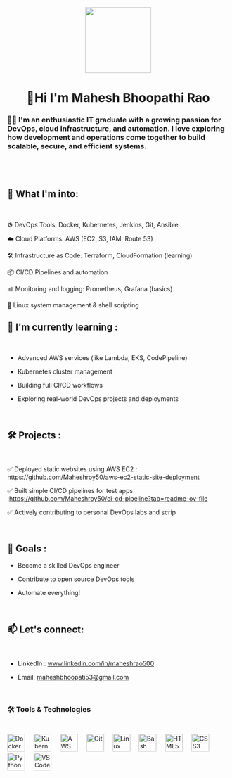 <div align="center">
  <img height="150" src="https://media.giphy.com/media/M9gbBd9nbDrOTu1Mqx/giphy.gif"  />
</div>

###

<h1 align="center"> 👋Hi I'm Mahesh Bhoopathi Rao </h1>

###

<h3 align="left">👩‍💻  I'm an enthusiastic IT graduate with a growing passion for DevOps, cloud infrastructure, and automation. I love exploring how development and operations come together to build scalable, secure, and efficient systems.</h3>

###

<p align="left">   <br><br> <h2>🚀 What I'm into:</h2>
  <br>

  ⚙️ DevOps Tools: Docker, Kubernetes, Jenkins, Git, Ansible

☁️ Cloud Platforms: AWS (EC2, S3, IAM, Route 53)

🛠️ Infrastructure as Code: Terraform, CloudFormation (learning)

📦 CI/CD Pipelines and automation

📊 Monitoring and logging: Prometheus, Grafana (basics)

🐧 Linux system management & shell scripting <br>


<h2>🧠  I'm currently learning :</h2>
   <br>
  
  * Advanced AWS services (like Lambda, EKS, CodePipeline)<br>
 
  * Kubernetes cluster management<br>
  
  * Building full CI/CD workflows<br>
  
  * Exploring real-world DevOps projects and deployments  <br>

<br> <h2>🛠️ Projects :</h2>
<br>

✅ Deployed static websites using AWS EC2 
 : https://github.com/Maheshroy50/aws-ec2-static-site-deployment

✅ Built simple CI/CD pipelines for test apps
:https://github.com/Maheshroy50/ci-cd-pipeline?tab=readme-ov-file

✅ Actively contributing to personal DevOps labs and scrip

<br> 
<h2>🎯 Goals :</h2>

 * Become a skilled DevOps engineer

* Contribute to open source DevOps tools

* Automate everything!

<br>

<h2>📫 Let's connect:</h2>
<br>

* LinkedIn : www.linkedin.com/in/maheshrao500

* Email: maheshbhoopati53@gmail.com
</p>
<br>

###

<h3 align="left">🛠 Tools & Technologies </h3>

###
<br>

<div align="left">
  
<img src="https://cdn.jsdelivr.net/gh/devicons/devicon/icons/docker/docker-plain-wordmark.svg" height="40" alt="Docker" />
<img width="12" />
<img src="https://cdn.jsdelivr.net/gh/devicons/devicon/icons/kubernetes/kubernetes-plain.svg" height="40" alt="Kubernetes" />
<img width="12" />
<img src="https://cdn.jsdelivr.net/gh/devicons/devicon/icons/amazonwebservices/amazonwebservices-original-wordmark.svg" height="40" alt="AWS" />
<img width="12" />
<img src="https://cdn.jsdelivr.net/gh/devicons/devicon/icons/git/git-plain-wordmark.svg" height="40" alt="Git" />
<img width="12" />
<img src="https://cdn.jsdelivr.net/gh/devicons/devicon/icons/linux/linux-original.svg" height="40" alt="Linux" />
<img width="12" />
<img src="https://cdn.jsdelivr.net/gh/devicons/devicon/icons/bash/bash-original.svg" height="40" alt="Bash" />
<img width="12" />
<img src="https://cdn.jsdelivr.net/gh/devicons/devicon/icons/html5/html5-original-wordmark.svg" height="40" alt="HTML5" />
<img width="12" />
<img src="https://cdn.jsdelivr.net/gh/devicons/devicon/icons/css3/css3-original-wordmark.svg" height="40" alt="CSS3" />
<img width="12" />
<img src="https://cdn.jsdelivr.net/gh/devicons/devicon/icons/python/python-original-wordmark.svg" height="40" alt="Python" />
<img width="12" />
<img src="https://cdn.jsdelivr.net/gh/devicons/devicon/icons/vscode/vscode-original.svg" height="40" alt="VS Code" />

</div>

###


###
